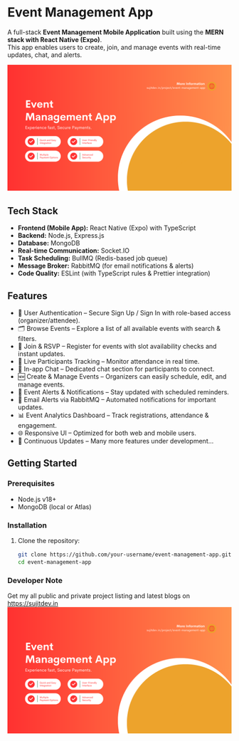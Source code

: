 # Event Management App

A full-stack **Event Management Mobile Application** built using the **MERN stack with React Native (Expo)**.  
This app enables users to create, join, and manage events with real-time updates, chat, and alerts.

![Home Banner](https://github.com/sujitkhandagale/event-management-app/blob/main/screenshots/home_banner.png?raw=true)

## Tech Stack

- **Frontend (Mobile App):** React Native (Expo) with TypeScript
- **Backend:** Node.js, Express.js
- **Database:** MongoDB
- **Real-time Communication:** Socket.IO
- **Task Scheduling:** BullMQ (Redis-based job queue)
- **Message Broker:** RabbitMQ (for email notifications & alerts)
- **Code Quality:** ESLint (with TypeScript rules & Prettier integration)

## Features
- 🔑 User Authentication – Secure Sign Up / Sign In with role-based access (organizer/attendee).
- 🗂️ Browse Events – Explore a list of all available events with search & filters.
- 📝 Join & RSVP – Register for events with slot availability checks and instant updates.
- 👥 Live Participants Tracking – Monitor attendance in real time.
- 💬 In-app Chat – Dedicated chat section for participants to connect.
- 🆕 Create & Manage Events – Organizers can easily schedule, edit, and manage events.
- 🔔 Event Alerts & Notifications – Stay updated with scheduled reminders.
- 📧 Email Alerts via RabbitMQ – Automated notifications for important updates.
- 📊 Event Analytics Dashboard – Track registrations, attendance & engagement.
- 🌐 Responsive UI – Optimized for both web and mobile users.
- 🔄 Continuous Updates – Many more features under development...

## Getting Started

### Prerequisites
- Node.js v18+
- MongoDB (local or Atlas)

### Installation
1. Clone the repository:
   ```bash
   git clone https://github.com/your-username/event-management-app.git
   cd event-management-app

### Developer Note
Get my all public and private project listing and latest blogs on https://sujitdev.in
![Home Banner](https://github.com/sujitkhandagale/event-management-app/blob/main/screenshots/home_banner.png?raw=true)
